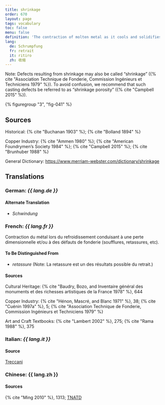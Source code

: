 ```yaml
---
title: shrinkage
order: 670
layout: page
tags: vocabulary
toc: false
menu: false
definition: 'The contraction of molten metal as it cools and solidifies after casting, resulting in a reduction of the overall dimensions of the cast as well as possible casting defects. See [II.4§1.1.1](#II.4§1.1.1).'
lang:
  de: Schrumpfung
  fr: retrait
  it: ritiro
  zh: 收缩
---
```


<div class="backmatter">
Note: Defects resulting from shrinkage may also be called “shrinkage” ({% cite "Association Technique de Fonderie, Commission Ingénieurs et Techniciens 1979" %}). To avoid confusion, we recommend that such casting defects be referred to as “shrinkage porosity” ({% cite "Campbell 2015" %}).
</div>

{% figuregroup "3", "fig-041" %}

## Sources

Historical: {% cite "Buchanan 1903" %}; {% cite "Bolland 1894" %}

Copper Industry: {% cite "Ammen 1980" %}; {% cite "American Foundrymen’s Society 1984" %}; {% cite "Campbell 2015" %}; {% cite "Brunhuber 1988" %}

General Dictionary: <https://www.merriam-webster.com/dictionary/shrinkage>

## Translations

<div class="accordion">

### **German**: *{{ lang.de }}*

#### Alternate Translation

- *Schwindung*

### **French**: *{{ lang.fr }}*

Contraction du métal lors du refroidissement conduisant à une perte dimensionnelle et/ou à des défauts de fonderie (soufflures, retassures, etc).

#### To Be Distinguished From

- *retassure* (Note: La retassure est un des résultats possible du retrait.)

#### Sources

Cultural Heritage: {% cite "Baudry, Bozo, and Inventaire général des monuments et des richesses artistiques de la France 1978" %}, 644

Copper Industry: {% cite "Hénon, Mascré, and Blanc 1971" %}, 38; {% cite "Cuénin 1997a" %}, 5; {% cite "Association Technique de Fonderie, Commission Ingénieurs et Techniciens 1979" %}

Art and Craft Textbooks: {% cite "Lambert 2002" %}, 275; {% cite "Rama 1988" %}, 375

### **Italian**: *{{ lang.it }}*

#### Source

[Treccani](https://www.treccani.it/enciclopedia/ritiro_%28Dizionario-delle-Scienze-Fisiche%29/)

### **Chinese**: {{ lang.zh }}

#### Sources

{% cite "Ming 2010" %}, 1313; [TNATD](https://terms.naer.edu.tw/detail/941509/?index=5)

</div>
